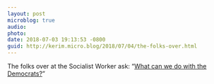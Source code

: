 ```yaml
---
layout: post
microblog: true
audio: 
photo: 
date: 2018-07-03 19:13:53 -0800
guid: http://kerim.micro.blog/2018/07/04/the-folks-over.html
---
```

The folks over at the Socialist Worker ask: “[What can we do with the Democrats?](https://socialistworker.org/2018/07/03/what-can-we-do-with-the-democrats)”
